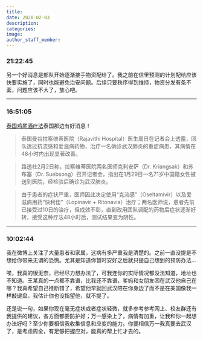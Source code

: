 ```yaml
---
title:
date: 2020-02-03
description:
categories:
image:
author_staff_member:
---
```

### 21:22:45
另一个好消息是部队开始逐渐接手物资配给了。我之前在信里预测的计划配给应该快要实施了，同时也能避免治安问题。后续只要秩序得到维持，物资分发有条不紊，问题应该不大了，放心吧。

<!-- more -->

---

### 16:51:05

[泰国鸡尾酒疗法](https://www.themalaysianinsight.com/chinese/s/216502)泰国那边有好消息！

> 泰国曼谷拉察维蒂医院（Rajavithi Hospital）医生周日在记者会上透露，团队透过抗流感和爱滋病药物，治疗一名确诊武汉肺炎的重症病患，其病情在48小时内出现显著改善。

> 路透社2月2日称，拉察维蒂医院两名医师克利安萨（Dr. Kriangsak）和苏布塞（Dr. Suebsong）召开记者会，指出在1月29日一名71岁中国籍女性被送到医院，经检验后确诊为武汉肺炎。

> 由于患者的症状严重，医师因此决定使用“克流感”（Oseltamivir）以及爱滋病用药“快利佳”（Lopinavir + Ritonavia）治疗；两名医师说，患者先前已接受过10日的治疗，但成效不彰，直到改用团队调配的药物后症状逐渐好转，接受这种疗法48小时后，测试结果变为阴性。

---

### 10:02:44

我在微博上关注了大量患者和家属，这病有多严重我是清楚的。之前一直没提是不想给你带来无谓的恐慌。尤其是知道你暂时安好之后就只提自己想到的预防办法...

唉，我真的很无奈，已经尽力想办法了，可我连你的实际情况都没法知道，地址也不知道。王某真的一点都不靠谱，比我还不靠谱，爹妈和女朋友困在武汉他自己在哪？我真希望自己推断错了，希望他早就回武汉陪在你身边了而不是在美国像我一样敲键盘。我估计你也没指望他，就不提了。

还是说一句，如果你现在毫无症状或者症状轻微，就多参考参考网上、校友群还有我提供的建议，各方面都要防护好；万一感染上了，病情有加重，让我和你一起想办法好吗？至少你要相信我收集信息和应变的能力。你要相信万一我真要去武汉了，是考虑周全，有足够把握应对，能真的帮上忙才去的。